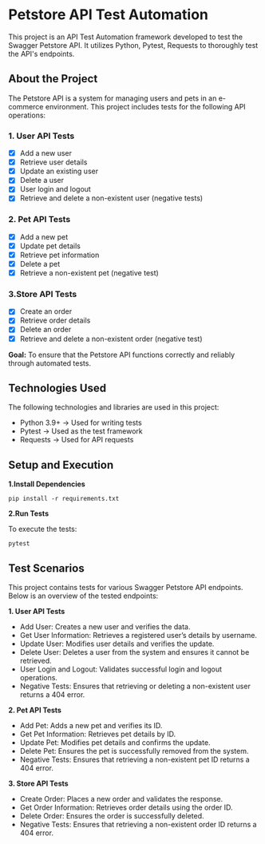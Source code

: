 # Petstore API Test Automation
This project is an API Test Automation framework developed to test the Swagger Petstore API. It utilizes Python, Pytest, Requests to thoroughly test the API's endpoints.
## About the Project
The Petstore API is a system for managing users and pets in an e-commerce environment. This project includes tests for the following API operations:

### **1. User API Tests**

- [x] Add a new user
- [x] Retrieve user details
- [x] Update an existing user
- [x] Delete a user
- [x] User login and logout 
- [x] Retrieve and delete a non-existent user (negative tests)

### **2. Pet API Tests**
- [x] Add a new pet
- [x] Update pet details
- [x] Retrieve pet information
- [x] Delete a pet
- [x] Retrieve a non-existent pet (negative test)

### **3.Store API Tests**

- [x] Create an order
- [x] Retrieve order details
- [x] Delete an order
- [x] Retrieve and delete a non-existent order (negative test)

**Goal:** To ensure that the Petstore API functions correctly and reliably through automated tests.

## Technologies Used

The following technologies and libraries are used in this project:

- Python 3.9+ → Used for writing tests
- Pytest → Used as the test framework
- Requests → Used for API requests

## Setup and Execution

**1.Install Dependencies**

```commandline
pip install -r requirements.txt
```
**2.Run Tests**

To execute the tests:
```commandline
pytest
```
## Test Scenarios

This project contains tests for various Swagger Petstore API endpoints. Below is an overview of the tested endpoints:

**1. User API Tests**

- Add User: Creates a new user and verifies the data.
- Get User Information: Retrieves a registered user’s details by username.
- Update User: Modifies user details and verifies the update.
- Delete User: Deletes a user from the system and ensures it cannot be retrieved.
- User Login and Logout: Validates successful login and logout operations.
- Negative Tests: Ensures that retrieving or deleting a non-existent user returns a 404 error.

**2. Pet API Tests**

- Add Pet: Adds a new pet and verifies its ID.
- Get Pet Information: Retrieves pet details by ID.
- Update Pet: Modifies pet details and confirms the update.
- Delete Pet: Ensures the pet is successfully removed from the system.
- Negative Tests: Ensures that retrieving a non-existent pet ID returns a 404 error.

**3. Store API Tests**

- Create Order: Places a new order and validates the response.
- Get Order Information: Retrieves order details using the order ID.
- Delete Order: Ensures the order is successfully deleted.
- Negative Tests: Ensures that retrieving a non-existent order ID returns a 404 error.